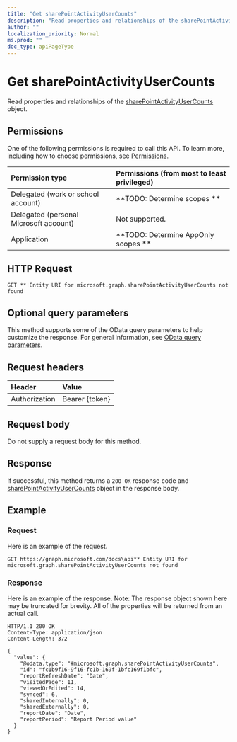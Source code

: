 ```yaml
---
title: "Get sharePointActivityUserCounts"
description: "Read properties and relationships of the sharePointActivityUserCounts object."
author: ""
localization_priority: Normal
ms.prod: ""
doc_type: apiPageType
---
```


# Get sharePointActivityUserCounts

Read properties and relationships of the [sharePointActivityUserCounts](../resources/sharepointactivityusercounts.md) object.

## Permissions
One of the following permissions is required to call this API. To learn more, including how to choose permissions, see [Permissions](/concepts/permissions-reference.md).

|Permission type|Permissions (from most to least privileged)|
|:---|:---|
|Delegated (work or school account)|**TODO: Determine scopes **|
|Delegated (personal Microsoft account)|Not supported.|
|Application|**TODO: Determine AppOnly scopes **|

## HTTP Request
<!-- {
  "blockType": "ignored"
}
-->
``` http
GET ** Entity URI for microsoft.graph.sharePointActivityUserCounts not found
```

## Optional query parameters
This method supports some of the OData query parameters to help customize the response. For general information, see [OData query parameters](/graph/query-parameters).

## Request headers
|Header|Value|
|:---|:---|
|Authorization|Bearer {token}|

## Request body
Do not supply a request body for this method.

## Response
If successful, this method returns a `200 OK` response code and [sharePointActivityUserCounts](../resources/sharepointactivityusercounts.md) object in the response body.

## Example

### Request
Here is an example of the request.
<!-- {
  "blockType": "request",
  "name": "get_sharepointactivityusercounts"
}
-->
``` http
GET https://graph.microsoft.com/docs\api** Entity URI for microsoft.graph.sharePointActivityUserCounts not found
```

### Response
Here is an example of the response. Note: The response object shown here may be truncated for brevity. All of the properties will be returned from an actual call.
<!-- {
  "blockType": "response",
  "truncated": true,
  "@odata.type": "microsoft.graph.sharePointActivityUserCounts"
}
-->
``` http
HTTP/1.1 200 OK
Content-Type: application/json
Content-Length: 372

{
  "value": {
    "@odata.type": "#microsoft.graph.sharePointActivityUserCounts",
    "id": "fc1b9f16-9f16-fc1b-169f-1bfc169f1bfc",
    "reportRefreshDate": "Date",
    "visitedPage": 11,
    "viewedOrEdited": 14,
    "synced": 6,
    "sharedInternally": 0,
    "sharedExternally": 0,
    "reportDate": "Date",
    "reportPeriod": "Report Period value"
  }
}
```

